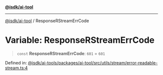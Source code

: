 [**@isdk/ai-tool**](../README.md)

***

[@isdk/ai-tool](../globals.md) / ResponseRStreamErrCode

# Variable: ResponseRStreamErrCode

> `const` **ResponseRStreamErrCode**: `601` = `601`

Defined in: [@isdk/ai-tools/packages/ai-tool/src/utils/stream/error-readable-stream.ts:4](https://github.com/isdk/ai-tool.js/blob/fb1809b53cc75a30928176c26910792b6b8a96e1/src/utils/stream/error-readable-stream.ts#L4)
